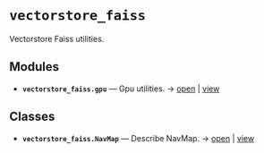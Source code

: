 # `vectorstore_faiss`

Vectorstore Faiss utilities.

<!-- START doctoc generated TOC please keep comment here to allow auto update -->
<!-- END doctoc generated TOC please keep comment here to allow auto update -->

## Modules

- **`vectorstore_faiss.gpu`** — Gpu utilities. → [open](vscode://file//home/paul/kgfoundry/src/vectorstore_faiss/gpu.py:1:1) | [view](https://github.com/github.com/paul-heyse/blob/bc0c8711d5066ab1bfcf1456260c83f7ca0f224f/src/vectorstore_faiss/gpu.py#L1)

## Classes

- **`vectorstore_faiss.NavMap`** — Describe NavMap. → [open](vscode://file//home/paul/kgfoundry/src/kgfoundry_common/navmap_types.py:32:1) | [view](https://github.com/github.com/paul-heyse/blob/bc0c8711d5066ab1bfcf1456260c83f7ca0f224f/src/kgfoundry_common/navmap_types.py#L32-L45)
<!-- agent:readme v1 sha:bc0c8711d5066ab1bfcf1456260c83f7ca0f224f content:66f775224dd6 -->
